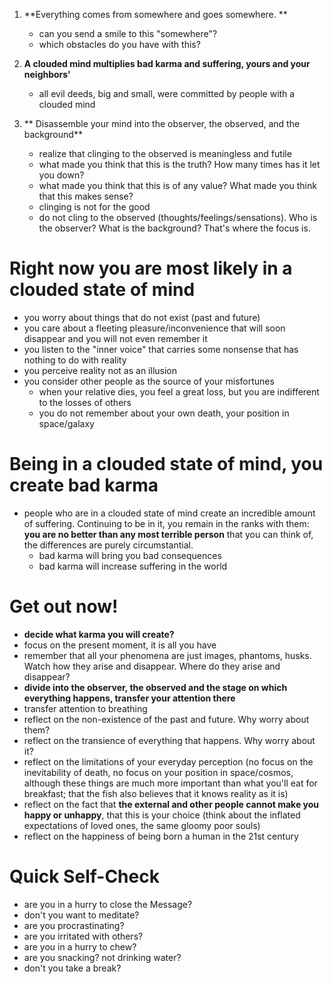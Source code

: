 1. **Everything comes from somewhere and goes somewhere. **
   - can you send a smile to this "somewhere"?
   - which obstacles do you have with this?

2. **A clouded mind multiplies bad karma and suffering, yours and your neighbors'**
   - all evil deeds, big and small, were committed by people with a clouded mind

3. ** Disassemble your mind into the observer, the observed, and the background**
   - realize that clinging to the observed is meaningless and futile
   - what made you think that this is the truth? How many times has it let you down?
   - what made you think that this is of any value? What made you think that this makes sense?
   - clinging is not for the good
   - do not cling to the observed (thoughts/feelings/sensations). Who is the observer? What is the background? That's where the focus is.

# Right now you are most likely in a clouded state of mind

  - you worry about things that do not exist (past and future)
  - you care about a fleeting pleasure/inconvenience that will soon disappear and you will not even remember it
  - you listen to the "inner voice" that carries some nonsense that has nothing to do with reality
  - you perceive reality not as an illusion
  - you consider other people as the source of your misfortunes
    - when your relative dies, you feel a great loss, but you are indifferent to the losses of others
    - you do not remember about your own death, your position in space/galaxy

# Being in a clouded state of mind, you create bad karma

- people who are in a clouded state of mind create an incredible amount of suffering. Continuing to be in it, you remain in the ranks with them: **you are no better than any most terrible person** that you can think of, the differences are purely circumstantial.
  - bad karma will bring you bad consequences
  - bad karma will increase suffering in the world

# Get out now!

- **decide what karma you will create?**
- focus on the present moment, it is all you have
- remember that all your phenomena are just images, phantoms, husks. Watch how they arise and disappear. Where do they arise and disappear?
- **divide into the observer, the observed and the stage on which everything happens, transfer your attention there**
- transfer attention to breathing
- reflect on the non-existence of the past and future. Why worry about them?
- reflect on the transience of everything that happens. Why worry about it?
- reflect on the limitations of your everyday perception (no focus on the inevitability of death, no focus on your position in space/cosmos, although these things are much more important than what you'll eat for breakfast; that the fish also believes that it knows reality as it is)
- reflect on the fact that **the external and other people cannot make you happy or unhappy**, that this is your choice (think about the inflated expectations of loved ones, the same gloomy poor souls)
- reflect on the happiness of being born a human in the 21st century

# Quick Self-Check

- are you in a hurry to close the Message?
- don't you want to meditate?
- are you procrastinating?
- are you irritated with others?
- are you in a hurry to chew?
- are you snacking? not drinking water?
- don't you take a break?